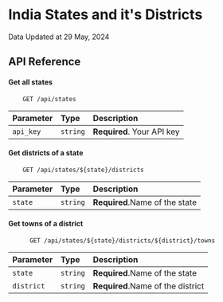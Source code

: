 
# India States and it's Districts 
Data Updated at 29 May, 2024


## API Reference

#### Get all states

```
    GET /api/states
```

| Parameter | Type     | Description                |
| :-------- | :------- | :------------------------- |
| `api_key` | `string` | **Required**. Your API key |

#### Get districts of a state

```
    GET /api/states/${state}/districts
```

| Parameter | Type     | Description                       |
| :-------- | :------- | :-------------------------------- |
| `state`   | `string` | **Required**.Name of the state    |

#### Get towns of a district

```
      GET /api/states/${state}/districts/${district}/towns
```

| Parameter | Type     | Description                       |
| :-------- | :------- | :-------------------------------- |
| `state`   | `string` | **Required**.Name of the state    |
| `district`| `string` | **Required**.Name of the district |


